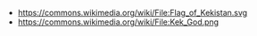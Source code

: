 * https://commons.wikimedia.org/wiki/File:Flag_of_Kekistan.svg
* https://commons.wikimedia.org/wiki/File:Kek_God.png
